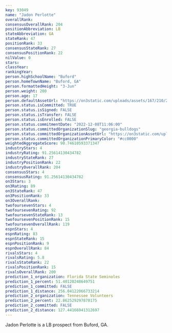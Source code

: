```yaml
---
key: 93049
name: "Jadon Perlotte"
overallRank: 
consensusOverallRank: 204
positionAbbreviation: LB
stateAbbreviation: GA
stateRank: 47
positionRank: 33
consensusStateRank: 27
consensusPositionRank: 22
nilValue: 0
stars: 
classYear: 
rankingYear: 
person.highSchoolName: "Buford"
person.homeTownName: "Buford, GA"
person.formattedHeight: "3-Jun"
person.weight: 200
person.age: 17
person.defaultAssetUrl: "https://on3static.com/uploads/assets/167/210/210167.png"
person.status.isCommitted: TRUE
person.status.isSigned: FALSE
person.status.isTransfer: FALSE
person.status.isEnrolled: FALSE
person.status.commitmentDate: "2022-12-08T11:06:00"
person.status.committedOrganizationSlug: "georgia-bulldogs"
person.status.committedOrganizationAssetUrl: "https://on3static.com/uploads/assets/954/149/149954.svg"
person.status.committedOrganizationPrimaryColor: "#cc0000"
weightedAggregateScore: 90.74610593371347
industryStars: 4
industryRating: 91.25614130434782
industryStateRank: 27
industryPositionRank: 22
industryOverallRank: 204
consensusStars: 4
consensusRating: 91.25614130434782
on3Stars: 3
on3Rating: 89
on3StateRank: 47
on3PositionRank: 33
on3OverallRank: 
twofoursevenStars: 4
twofoursevenRating: 92
twofoursevenStateRank: 13
twofoursevenPositionRank: 15
twofoursevenOverallRank: 119
espnStars: 4
espnRating: 83
espnStateRank: 15
espnPositionRank: 9
espnOverallRank: 84
rivalsStars: 4
rivalsRating: 5.8
rivalsStateRank: 22
rivalsPositionRank: 15
rivalsOverallRank: 200
prediction_1_organization: Florida State Seminoles
prediction_1_percent: 51.40120248649751
prediction_1_committed: FALSE
prediction_1_distance: 256.04122066733214
prediction_2_organization: Tennessee Volunteers
prediction_2_percent: 22.862529297870175
prediction_2_committed: FALSE
prediction_2_distance: 127.44166941312697
---
```

Jadon Perlotte is a LB prospect from Buford, GA.